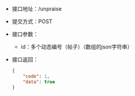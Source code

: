 * 接口地址：/unpraise

* 提交方式：POST

* 接口参数：

  * id：多个动态编号（帖子）（数组的json字符串）

* 接口返回：

  ```json
  {
      "code": 1,
      "data": true
  }
  ```





